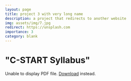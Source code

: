 ```yaml
---
layout: page
title: project 3 with very long name
description: a project that redirects to another website
img: assets/img/7.jpg
redirect: https://unsplash.com
importance: 3
category: blank
---
```


<!DOCTYPE html>
<html>
  <head>
    <title>"C-START Syllabus"</title>
  </head>
  <body>
    <h1>"C-START Syllabus"</h1>
    <object data="assets/pdf/C-START Syllabus.pdf" type="application/pdf" width="100%" height="500px">
      <p>Unable to display PDF file. <a href="assets/pdf/C-START Syllabus.pdf">Download</a> instead.</p>
    </object>
  </body>
</html>